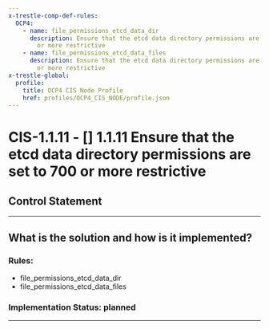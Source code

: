 ```yaml
---
x-trestle-comp-def-rules:
  OCP4:
    - name: file_permissions_etcd_data_dir
      description: Ensure that the etcd data directory permissions are set to 700
        or more restrictive
    - name: file_permissions_etcd_data_files
      description: Ensure that the etcd data directory permissions are set to 700
        or more restrictive
x-trestle-global:
  profile:
    title: OCP4 CIS Node Profile
    href: profiles/OCP4_CIS_NODE/profile.json
---
```


# CIS-1.1.11 - \[\] 1.1.11 Ensure that the etcd data directory permissions are set to 700 or more restrictive

## Control Statement

______________________________________________________________________

## What is the solution and how is it implemented?

<!-- For implementation status enter one of: implemented, partial, planned, alternative, not-applicable -->

<!-- Note that the list of rules under ### Rules: is read-only and changes will not be captured after assembly to JSON -->

<!-- Add control implementation description here for control: CIS-1.1.11 -->

### Rules:

  - file_permissions_etcd_data_dir
  - file_permissions_etcd_data_files

### Implementation Status: planned

______________________________________________________________________
